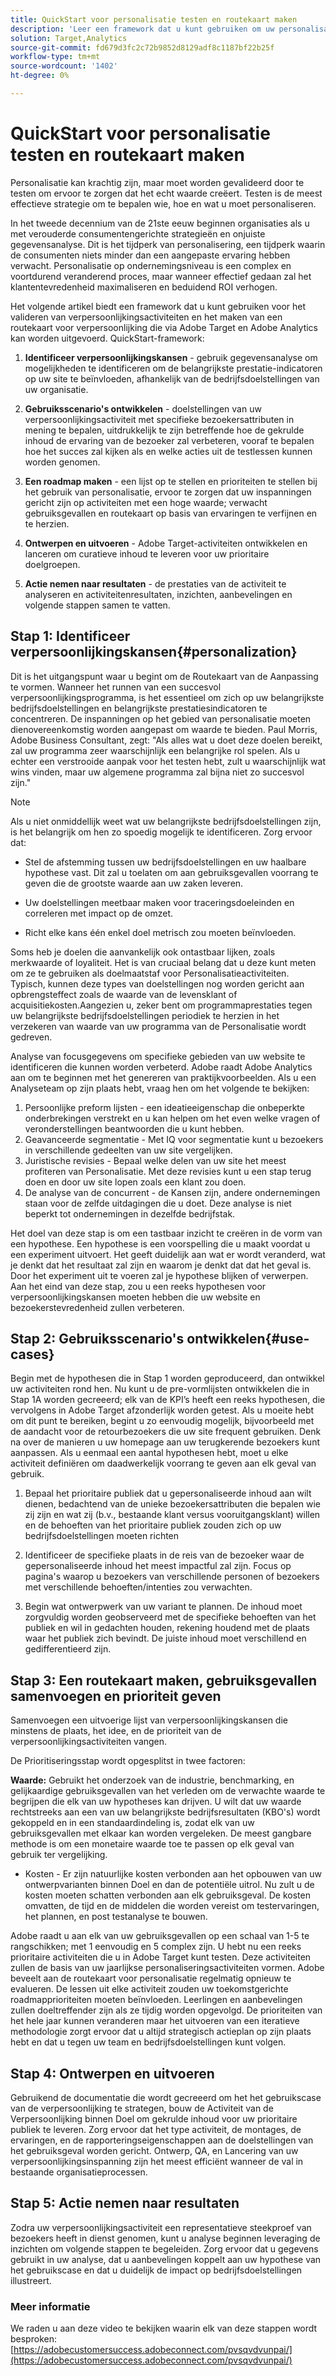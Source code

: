 ```yaml
---
title: QuickStart voor personalisatie testen en routekaart maken
description: 'Leer een framework dat u kunt gebruiken om uw personalisatieactiviteiten te valideren en een routekaart voor personalisatie te maken die via Adobe Target en Adobe Analytics kan worden uitgevoerd.  '
solution: Target,Analytics
source-git-commit: fd679d3fc2c72b9852d8129adf8c1187bf22b25f
workflow-type: tm+mt
source-wordcount: '1402'
ht-degree: 0%

---
```


# QuickStart voor personalisatie testen en routekaart maken

Personalisatie kan krachtig zijn, maar moet worden gevalideerd door te testen om ervoor te zorgen dat het echt waarde creëert. Testen is de meest effectieve strategie om te bepalen wie, hoe en wat u moet personaliseren.

In het tweede decennium van de 21ste eeuw beginnen organisaties als u met verouderde consumentengerichte strategieën en onjuiste gegevensanalyse. Dit is het tijdperk van personalisering, een tijdperk waarin de consumenten niets minder dan een aangepaste ervaring hebben verwacht. Personalisatie op ondernemingsniveau is een complex en voortdurend veranderend proces, maar wanneer effectief gedaan zal het klantentevredenheid maximaliseren en beduidend ROI verhogen.

Het volgende artikel biedt een framework dat u kunt gebruiken voor het valideren van verpersoonlijkingsactiviteiten en het maken van een routekaart voor verpersoonlijking die via Adobe Target en Adobe Analytics kan worden uitgevoerd. QuickStart-framework:

1. **Identificeer verpersoonlijkingskansen** - gebruik gegevensanalyse om mogelijkheden te identificeren om de belangrijkste prestatie-indicatoren op uw site te beïnvloeden, afhankelijk van de bedrijfsdoelstellingen van uw organisatie.

1. **Gebruiksscenario&#39;s ontwikkelen** - doelstellingen van uw verpersoonlijkingsactiviteit met specifieke bezoekersattributen in mening te bepalen, uitdrukkelijk te zijn betreffende hoe de gekrulde inhoud de ervaring van de bezoeker zal verbeteren, vooraf te bepalen hoe het succes zal kijken als en welke acties uit de testlessen kunnen worden genomen.

1. **Een roadmap maken** - een lijst op te stellen en prioriteiten te stellen bij het gebruik van personalisatie, ervoor te zorgen dat uw inspanningen gericht zijn op activiteiten met een hoge waarde; verwacht gebruiksgevallen en routekaart op basis van ervaringen te verfijnen en te herzien.

1. **Ontwerpen en uitvoeren** - Adobe Target-activiteiten ontwikkelen en lanceren om curatieve inhoud te leveren voor uw prioritaire doelgroepen.

1. **Actie nemen naar resultaten** - de prestaties van de activiteit te analyseren en activiteitenresultaten, inzichten, aanbevelingen en volgende stappen samen te vatten.

## Stap 1: Identificeer verpersoonlijkingskansen{#personalization}

Dit is het uitgangspunt waar u begint om de Routekaart van de Aanpassing te vormen. Wanneer het runnen van een succesvol verpersoonlijkingsprogramma, is het essentieel om zich op uw belangrijkste bedrijfsdoelstellingen en belangrijkste prestatiesindicatoren te concentreren. De inspanningen op het gebied van personalisatie moeten dienovereenkomstig worden aangepast om waarde te bieden. Paul Morris, Adobe Business Consultant, zegt: &quot;Als alles wat u doet deze doelen bereikt, zal uw programma zeer waarschijnlijk een belangrijke rol spelen. Als u echter een verstrooide aanpak voor het testen hebt, zult u waarschijnlijk wat wins vinden, maar uw algemene programma zal bijna niet zo succesvol zijn.&quot;

>[!NOTE]
>
>Als u niet onmiddellijk weet wat uw belangrijkste bedrijfsdoelstellingen zijn, is het belangrijk om hen zo spoedig mogelijk te identificeren. Zorg ervoor dat:


* Stel de afstemming tussen uw bedrijfsdoelstellingen en uw haalbare hypothese vast. Dit zal u toelaten om aan gebruiksgevallen voorrang te geven die de grootste waarde aan uw zaken leveren.

* Uw doelstellingen meetbaar maken voor traceringsdoeleinden en correleren met impact op de omzet.

* Richt elke kans één enkel doel metrisch zou moeten beïnvloeden.

Soms heb je doelen die aanvankelijk ook ontastbaar lijken, zoals merkwaarde of loyaliteit. Het is van cruciaal belang dat u deze kunt meten om ze te gebruiken als doelmaatstaf voor Personalisatieactiviteiten. Typisch, kunnen deze types van doelstellingen nog worden gericht aan opbrengsteffect zoals de waarde van de levensklant of acquisitiekosten.Aangezien u, zeker bent om programmaprestaties tegen uw belangrijkste bedrijfsdoelstellingen periodiek te herzien in het verzekeren van waarde van uw programma van de Personalisatie wordt gedreven.

Analyse van focusgegevens om specifieke gebieden van uw website te identificeren die kunnen worden verbeterd. Adobe raadt Adobe Analytics aan om te beginnen met het genereren van praktijkvoorbeelden. Als u een Analyseteam op zijn plaats hebt, vraag hen om het volgende te bekijken:

1. Persoonlijke preform lijsten - een ideatieeigenschap die onbeperkte onderbrekingen verstrekt en u kan helpen om het even welke vragen of veronderstellingen beantwoorden die u kunt hebben.
1. Geavanceerde segmentatie - Met IQ voor segmentatie kunt u bezoekers in verschillende gedeelten van uw site vergelijken.
1. Juristische revisies - Bepaal welke delen van uw site het meest profiteren van Personalisatie. Met deze revisies kunt u een stap terug doen en door uw site lopen zoals een klant zou doen.
1. De analyse van de concurrent - de Kansen zijn, andere ondernemingen staan voor de zelfde uitdagingen die u doet. Deze analyse is niet beperkt tot ondernemingen in dezelfde bedrijfstak.

Het doel van deze stap is om een tastbaar inzicht te creëren in de vorm van een hypothese. Een hypothese is een voorspelling die u maakt voordat u een experiment uitvoert. Het geeft duidelijk aan wat er wordt veranderd, wat je denkt dat het resultaat zal zijn en waarom je denkt dat dat het geval is. Door het experiment uit te voeren zal je hypothese blijken of verwerpen. Aan het eind van deze stap, zou u een reeks hypothesen voor verpersoonlijkingskansen moeten hebben die uw website en bezoekerstevredenheid zullen verbeteren.

## Stap 2: Gebruiksscenario&#39;s ontwikkelen{#use-cases}

Begin met de hypothesen die in Stap 1 worden geproduceerd, dan ontwikkel uw activiteiten rond hen. Nu kunt u de pre-vormlijsten ontwikkelen die in Stap 1A worden gecreeerd; elk van de KPI’s heeft een reeks hypothesen, die vervolgens in Adobe Target afzonderlijk worden getest. Als u moeite hebt om dit punt te bereiken, begint u zo eenvoudig mogelijk, bijvoorbeeld met de aandacht voor de retourbezoekers die uw site frequent gebruiken. Denk na over de manieren u uw homepage aan uw terugkerende bezoekers kunt aanpassen. Als u eenmaal een aantal hypothesen hebt, moet u elke activiteit definiëren om daadwerkelijk voorrang te geven aan elk geval van gebruik.

1. Bepaal het prioritaire publiek dat u gepersonaliseerde inhoud aan wilt dienen, bedachtend van de unieke bezoekersattributen die bepalen wie zij zijn en wat zij (b.v., bestaande klant versus vooruitgangsklant) willen en de behoeften van het prioritaire publiek zouden zich op uw bedrijfsdoelstellingen moeten richten

1. Identificeer de specifieke plaats in de reis van de bezoeker waar de gepersonaliseerde inhoud het meest impactful zal zijn. Focus op pagina&#39;s waarop u bezoekers van verschillende personen of bezoekers met verschillende behoeften/intenties zou verwachten.

1. Begin wat ontwerpwerk van uw variant te plannen. De inhoud moet zorgvuldig worden geobserveerd met de specifieke behoeften van het publiek en wil in gedachten houden, rekening houdend met de plaats waar het publiek zich bevindt. De juiste inhoud moet verschillend en gedifferentieerd zijn.

## Stap 3: Een routekaart maken, gebruiksgevallen samenvoegen en prioriteit geven

Samenvoegen een uitvoerige lijst van verpersoonlijkingskansen die minstens de plaats, het idee, en de prioriteit van de verpersoonlijkingsactiviteiten vangen.

De Prioritiseringsstap wordt opgesplitst in twee factoren:

**Waarde:** Gebruikt het onderzoek van de industrie, benchmarking, en gelijkaardige gebruiksgevallen van het verleden om de verwachte waarde te begrijpen die elk van uw hypotheses kan drijven. U wilt dat uw waarde rechtstreeks aan een van uw belangrijkste bedrijfsresultaten (KBO&#39;s) wordt gekoppeld en in een standaardindeling is, zodat elk van uw gebruiksgevallen met elkaar kan worden vergeleken. De meest gangbare methode is om een monetaire waarde toe te passen op elk geval van gebruik ter vergelijking.

* Kosten - Er zijn natuurlijke kosten verbonden aan het opbouwen van uw ontwerpvarianten binnen Doel en dan de potentiële uitrol. Nu zult u de kosten moeten schatten verbonden aan elk gebruiksgeval. De kosten omvatten, de tijd en de middelen die worden vereist om testervaringen, het plannen, en post testanalyse te bouwen.

Adobe raadt u aan elk van uw gebruiksgevallen op een schaal van 1-5 te rangschikken; met 1 eenvoudig en 5 complex zijn. U hebt nu een reeks prioritaire activiteiten die u in Adobe Target kunt testen. Deze activiteiten zullen de basis van uw jaarlijkse personaliseringsactiviteiten vormen. Adobe beveelt aan de routekaart voor personalisatie regelmatig opnieuw te evalueren. De lessen uit elke activiteit zouden uw toekomstgerichte roadmapprioriteiten moeten beïnvloeden. Leerlingen en aanbevelingen zullen doeltreffender zijn als ze tijdig worden opgevolgd. De prioriteiten van het hele jaar kunnen veranderen maar het uitvoeren van een iteratieve methodologie zorgt ervoor dat u altijd strategisch actieplan op zijn plaats hebt en dat u tegen uw team en bedrijfsdoelstellingen kunt volgen.

## Stap 4: Ontwerpen en uitvoeren

Gebruikend de documentatie die wordt gecreeerd om het het gebruikscase van de verpersoonlijking te strategen, bouw de Activiteit van de Verpersoonlijking binnen Doel om gekrulde inhoud voor uw prioritaire publiek te leveren. Zorg ervoor dat het type activiteit, de montages, de ervaringen, en de rapporteringseigenschappen aan de doelstellingen van het gebruiksgeval worden gericht. Ontwerp, QA, en Lancering van uw verpersoonlijkingsinspanning zijn het meest efficiënt wanneer de val in bestaande organisatieprocessen.

## Stap 5: Actie nemen naar resultaten

Zodra uw verpersoonlijkingsactiviteit een representatieve steekproef van bezoekers heeft in dienst genomen, kunt u analyse beginnen leveraging de inzichten om volgende stappen te begeleiden. Zorg ervoor dat u gegevens gebruikt in uw analyse, dat u aanbevelingen koppelt aan uw hypothese van het gebruikscase en dat u duidelijk de impact op bedrijfsdoelstellingen illustreert.

### Meer informatie

We raden u aan deze video te bekijken waarin elk van deze stappen wordt besproken: [https://adobecustomersuccess.adobeconnect.com/pvsqvdvunpai/](https://adobecustomersuccess.adobeconnect.com/pvsqvdvunpai/)
